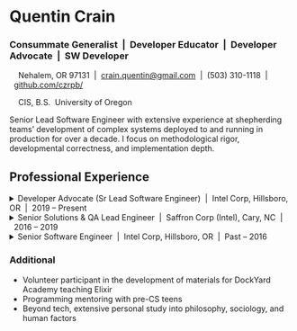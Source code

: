 # Quentin Crain

### Consummate Generalist&nbsp;&nbsp;|&nbsp;&nbsp;Developer Educator&nbsp;&nbsp;|&nbsp;&nbsp;Developer Advocate&nbsp;&nbsp;|&nbsp;&nbsp;SW Developer

&nbsp;&nbsp;&nbsp;&nbsp;Nehalem, OR 97131&nbsp;&nbsp;|&nbsp;&nbsp;crain.quentin@gmail.com&nbsp;&nbsp;|&nbsp;&nbsp;(503) 310-1118&nbsp;&nbsp;|&nbsp;&nbsp;[github.com/czrpb/](https://github.com/czrpb/)

&nbsp;&nbsp;&nbsp;&nbsp;CIS, B.S.&nbsp;&nbsp;University of Oregon

Senior Lead Software Engineer with extensive experience at shepherding teams’ development of complex systems deployed to and running in production for over a decade. I focus on methodological rigor, developmental correctness, and implementation depth.

## Professional Experience

<details>
  <summary>Developer Advocate (Sr Lead Software Engineer)&nbsp;&nbsp;|&nbsp;&nbsp;Intel Corp, Hillsboro, OR&nbsp;&nbsp;|&nbsp;&nbsp;2019 – Present</summary>

  * Grew the culture of SW professionalism in an organization of 300+ with 15+ documented SW best practices in half a year thru the formation of an Engineering Practices team of 5
  * Cultivated a culture of active caring, including Respect, Openness, Honesty, evidenced by impactful bottom-up influence thru (a) direct engineer “listening” sessions, (b) quarterly hacker weeks, and (c) facilitating trustful failure analysis reviews by building a 6-person Engineer Advocate team
  * Influenced business decisions by enabling timely bi-quarterly releases of a telemetry tool to 10+ million systems as both PO and QA lead

&nbsp;&nbsp;&nbsp;&nbsp;*Innovation*: Observational Test System (OTiS)&nbsp;&nbsp;|&nbsp;&nbsp;*Technologies*: Python, Elixir&nbsp;&nbsp;|&nbsp;&nbsp;*Focuses*: Mentoring & Team Culture

</details>

<details>
  <summary>Senior Solutions & QA Lead Engineer&nbsp;&nbsp;|&nbsp;&nbsp;Saffron Corp (Intel), Cary, NC&nbsp;&nbsp;|&nbsp;&nbsp;2016 – 2019</summary>

  * Led QA to initiate Saffron’s memory base (SMB) test coverage by creating 50+ API test cases as hierarchical Cucumber test suites
  * As a participant in a data science team, created actionable analytics and presented to Navy Admiral level staff using Saffron’s connectionist learning graph application thru (a) data cleansing, (b) statistical characterization, and (c) network visualizations

&nbsp;&nbsp;&nbsp;&nbsp;*Innovation*: Network viz w/ NetworkX&nbsp;&nbsp;|&nbsp;&nbsp;*Technologies*: Python/Jupyter NB, Javascript&nbsp;&nbsp;|&nbsp;&nbsp;*Focuses*: Connectionist AI

</details>

<details>
  <summary>Senior Software Engineer&nbsp;&nbsp;|&nbsp;&nbsp;Intel Corp, Hillsboro, OR&nbsp;&nbsp;|&nbsp;&nbsp;Past – 2016</summary>

  * As a Framework Architect: Enabled scalable device testing to teams internal and external to Intel as the key validation SW component of the organization’s HW/SW product with the creation of a distributed microservice validation execution system (TWS)
  * As an Automation Lead: Enabled scheduled and ad-hoc build and test infrastructure thru the design, deployment and maintenance of CI for a team of 100+ SW engineers developing a digital home device (Diner)
  * As a SW Engineer: Continually focused on adding value to SW teams’ environment, infrastructure, and QA through automation

&nbsp;&nbsp;&nbsp;&nbsp;*Innovation*: Metaphoric Design&nbsp;&nbsp;|&nbsp;&nbsp;*Technologies*: SOA/REST, Python, HTML/JS, Sqlite3&nbsp;&nbsp;|&nbsp;&nbsp;*Focuses*: Linked & Semantic Data

</details>

### Additional

* Volunteer participant in the development of materials for DockYard Academy teaching Elixir
* Programming mentoring with pre-CS teens
* Beyond tech, extensive personal study into philosophy, sociology, and human factors
